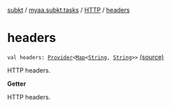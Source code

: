 [subkt](../../index.md) / [myaa.subkt.tasks](../index.md) / [HTTP](index.md) / [headers](./headers.md)

# headers

`val headers: `[`Provider`](https://docs.gradle.org/current/javadoc/org/gradle/api/provider/Provider.html)`<`[`Map`](https://kotlinlang.org/api/latest/jvm/stdlib/kotlin.collections/-map/index.html)`<`[`String`](https://kotlinlang.org/api/latest/jvm/stdlib/kotlin/-string/index.html)`, `[`String`](https://kotlinlang.org/api/latest/jvm/stdlib/kotlin/-string/index.html)`>>` [(source)](https://github.com/Myaamori/SubKt/blob/0.1.12/src/main/kotlin/myaa/subkt/tasks/tasks.kt#L1384)

HTTP headers.

**Getter**

HTTP headers.

